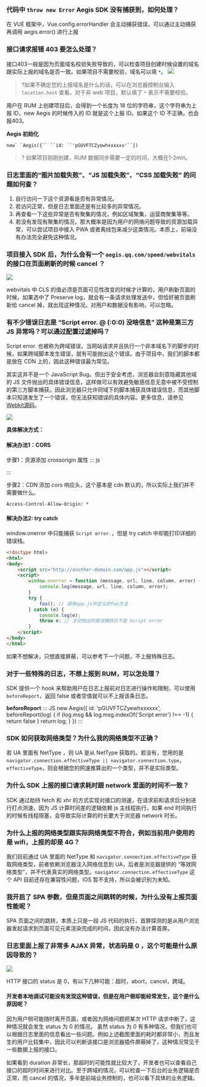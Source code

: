 [](id:que1)
### 代码中 `throw new Error` Aegis SDK 没有捕获到，如何处理？
在 VUE 框架中，Vue.config.errorHandler 会主动捕获错误，可以通过主动捕获再调用 aegis.error() 进行上报


### 接口请求报错 403 要怎么处理？

接口403一般是因为页面域名校验失败导致的，可以检查项目创建时候设置的域名跟实际上报的域名是否一致。如果项目不需要校验，域名可以填 `*`。
![](https://main.qcloudimg.com/raw/2f0d5075339146c01cf4e6a5571211bb.png)

>?如果不确定您的上报域名是什么的话，可以在浏览器控制台输入 `location.host` 查看。对于非 web 项目，默认填了 `*` 表示不需要校验。

用户在 RUM 上创建项目后，会得到一个长度为 18 位的字符串，这个字符串为上报 ID，new Aegis 的时候传入的 ID 就是这个上报 ID。如果这个 ID 不正确，也会报403。

**Aegis 初始化**

```
new` `Aegis({`` ``id: ``'pGUVFTCZyewhxxxxxx'``})
```

>? 如果项目刚刚创建，RUM 数据同步需要一定的时间，大概在1-2min。



[](id:que3)
### 日志里面的“图片加载失败”、“JS 加载失败”、“CSS 加载失败” 的问题如何查？

1. 自行访问一下这个资源看是否有异常情况。
2. 若访问正常，但是日志里面还是有比较多的异常情况。
3. 再查看一下这些异常是否有聚集的情况，例如区域聚集，运营商聚集等等。
4. 若没有发现有聚集的情况，那大概率是因为用户的网络问题导致的资源加载异常，可以尝试项目中接入 PWA 或者离线包来减少这类情况。本质上，前端没有办法完全避免这种情况。


[](id:que4)
### 项目接入 SDK 后，为什么会有一个 `aegis.qq.com/speed/webvitals` 的接口在页面刷新的时候 cancel ？
![](https://main.qcloudimg.com/raw/860c80768620582bbfd1b293c7732d05.png)

webvitals 中 CLS 的值必须是页面可见性改变的时候才计算的，用户刷新页面的时候，如果选中了 Preserve log，就会有一条请求处理发送中，但恰好被页面刷新给 cancel 掉，就出现这种情况。对用户和数据没有影响，可以忽略。

[](id:que5)
### 有不少错误日志是 “Script error. @ (:0:0) 没啥信息” 这种是第三方 JS 异常吗？可以通过配置过滤掉吗？
Script error. 也被称为跨域错误，当网站请求并且执行一个非本域名下的脚步的时候，如果跨域脚本发生错误，就有可能抛出这个错误。由于项目中，我们的脚本都是放在 CDN 上的，因此这种错误最为常见。

其实这并不是一个 JavaScript Bug。但出于安全考虑，浏览器会刻意隐藏其他域的 JS 文件抛出的具体错误信息，这样做可以有效避免敏感信息无意中被不受控制的第三方脚本捕获。因此浏览器只允许同域下的脚本捕获具体错误信息，而其他脚本只知道发生了一个错误，但无法获知错误的具体内容。更多信息，请参见 [Webkit源码](https://trac.webkit.org/browser/branches/chromium/648/Source/WebCore/dom/ScriptExecutionContext.cpp?spm=a2c63.p38356.879954.4.35155db7eUvHNi&file=ScriptExecutionContext.cpp#L294)。

![](https://main.qcloudimg.com/raw/4fc7d1569532435658dd6c5f07038073.png)

**具体解决方式：**
#### 解决办法1：CORS
步骤1：资源添加 crossorigin 属性
<dx-codeblock>
:::  js
<script src="http://another-domain.com/app.js" crossorigin="anonymous"></script>
:::
</dx-codeblock>

步骤2：CDN 添加 cors 响应头，这个基本是 cdn 默认的，所以实际上我们并不需要做什么。
```
Access-Control-Allow-Origin: *
```


#### 解决办法2: try catch
window.onerror 中只能捕获 `Script error.`，但是 try catch 中却能打印详细的错误栈。
```HTML
<!doctype html>
<html>
<body>
    <script src="http://another-domain.com/app.js"></script>
    <script>
        window.onerror = function (message, url, line, column, error) {
            console.log(message, url, line, column, error);
        }
        try {
            foo(); // 调用app.js中定义的foo方法
        } catch (e) {
            console.log(e);
            throw e; // 主动抛出的错误捕获后不是 Script error
        }
    </script>
</body>
</html>
```
如果不想解决，只想直接屏蔽，可以参考下一个问题，不上报特殊日志。

[](id:que6)
### 对于一些特殊的日志，不想上报到 RUM，可以怎处理？

SDK 提供一个 hook 来帮助用户在日志上报前对日志进行操作和限制，可以使用 `beforeReport`，返回 false 或者空值就可以不上报该条日志。

**beforeReport**
<dx-codeblock>
:::  JS
new Aegis({  id: 'pGUVFTCZyewhxxxxxx',
  beforeReport(log) {
    if (log.msg && log.msg.indexOf('Script error') !== -1) {
      return false
    }
    return log;
  }
})
:::
</dx-codeblock>

[](id:que7)
### SDK 如何获取网络类型？为什么我的网络类型不正确？

若 UA 里面有 NetType ，则 UA 是从 NetType 获取的。若没有，您用的是 `navigator.connection.effectiveType || navigator.connection.type`，`effectiveType`，则会根据您的网速推算出的一个类型，并不是实际类型。


[](id:que8)
### 为什么 SDK 上报的接口请求耗时跟 network 里面的时间不一致？

SDK 通过劫持 fetch 和 xhr 的方式实现对接口的测速，在请求前和请求后分别进行打点测速，因为 JS 计算时间差的逻辑依赖 js 主线程执行，如果 end 时间执行的时候有线程阻塞，会导致实际计算的时长要大于浏览器 network 时长。


[](id:que9)
### 为什么上报的网络类型跟实际网络类型不符合，例如当前用户使用的是 wifi，上报的却是 4G？

我们目前通过 UA 里面的 NetType 和 `navigator.connection.effectiveType` 获取网络类型，前者依赖浏览器注入网络信息到 UA，后者是浏览器提供的 “等效网络类型”，并不代表真实的网络类型。`navigator.connection.effectiveType` 这个 API 目前还存在兼容性问题，IOS 暂不支持，所以会被识别为未知。


[](id:que10)
### 我开启了 SPA 参数，但是页面之间跳转的时候，为什么没有上报页面性能呢？

SPA 页面之间的跳转，本质上只是一段 JS 代码的执行，首屏探测的是从用户浏览器发起请求到页面可见元素渲染完成的时间，因此没有办法计算首屏。


[](id:que11)
### 日志里面上报了非常多 AJAX 异常，状态码是 0 ，这个可能是什么原因导致的？
![](https://main.qcloudimg.com/raw/1665de72d9dc65ef469fe59d2da6c235.png)

HTTP 接口的 status 是 0，有以下几种可能：超时，abort，cancel，跨域。

#### 开发者本地调试可能没有发现这种错误，但是在用户侧却能经常发生，这个是什么原因呢？
因为用户侧可能随时离开页面，或者因为网络问题把某次 HTTP 请求中断了，这种情况就会发生 status 为 0 的情况。
虽然 status 为 0 有多种情况，但我们也可以根据日志里面的信息看出一些问题。例如上述截图里面的耗时都非常小，而且发生的用户比较集中，因此可以判断该接口是浏览器插件屏蔽掉了，这种情况常见于一些数据上报的接口。

如果看到 duration 非常长，那超时的可能性就比较大了，开发者也可以查看自己接口的超时时间来进行对比。至于跨域的情况，可以检查一下后台的业务逻辑是否正常，而 cancel 的情况，多半是前端业务控制的，也可以看下具体的业务逻辑。
